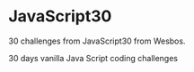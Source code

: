 # JavaScript30
30 challenges from JavaScript30 from Wesbos.

30 days vanilla Java Script coding challenges
